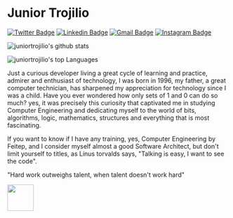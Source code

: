 # Junior Trojilio

[![Twitter Badge](https://img.shields.io/badge/-@JTrojilio-1e3799?style=flat-square&labelColor=1e3799&logo=twitter&logoColor=white&link=https://twitter.com/JTrojilio)](https://twitter.com/JTrojilio) 
[![Linkedin Badge](https://img.shields.io/badge/-Junior%20Trojilio-1e3799?style=flat-square&logo=Linkedin&logoColor=white&link=https://www.linkedin.com/in/juniortrojilio/)](https://www.linkedin.com/in/juniortrojilio/) 
[![Gmail Badge](https://img.shields.io/badge/-osmar.trojilio@gmail.com-1e3799?style=flat-square&logo=Gmail&logoColor=white&link=mailto:osmar.trojilio@gmail.com)](mailto:osmar.trojilio@gmail.com)
[![Instagram Badge](https://img.shields.io/badge/-@JuniorTrojilio-1e3799?style=flat-square&logo=Instagram&logoColor=white&link=https://www.instagram.com/juniortrojilio/)](https://www.instagram.com/juniortrojilio/)

![juniortrojilio's github stats](https://github-readme-stats.vercel.app/api?username=juniortrojilio&count_private=true&show_icons=true&theme=tokyonight)

![juniortrojilio's top Languages](https://github-readme-stats.vercel.app/api/top-langs/?username=juniortrojilio&layout=compact&theme=dark)

Just a curious developer living a great cycle of learning and practice, admirer and enthusiast of technology, I was born in 1996, my father, a great computer technician, has sharpened my appreciation for technology since I was a child. Have you ever wondered how only sets of 1 and 0 can do so much? yes, it was precisely this curiosity that captivated me in studying Computer Engineering and dedicating myself to the world of bits, algorithms, logic, mathematics, structures and everything that is most fascinating.

If you want to know if I have any training, yes, Computer Engineering by Feitep, and I consider myself almost a good Software Architect, but don't limit yourself to titles, as Linus torvalds says, "Talking is easy, I want to see the code".

"Hard work outweighs talent, when talent doesn't work hard"

<img src="https://user-images.githubusercontent.com/39541807/103921547-67939e00-50f1-11eb-9e0d-bc96c9a4f3cf.gif" width="60">









